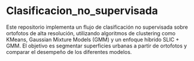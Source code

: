 # Clasificacion_no_supervisada
Este repositorio implementa un flujo de clasificación no supervisada sobre ortofotos de alta resolución, utilizando algoritmos de clustering como KMeans, Gaussian Mixture Models (GMM) y un enfoque híbrido SLIC + GMM. El objetivo es segmentar superficies urbanas a partir de ortofotos y comparar el desempeño de los diferentes modelos.
